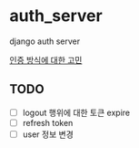 # auth_server
django auth server

[인증 방식에 대한 고민](https://github.com/publicejh/auth_server/wiki/%EC%9D%B8%EC%A6%9D-%EB%B0%A9%EC%8B%9D%EC%97%90-%EB%8C%80%ED%95%9C-%EA%B3%A0%EB%AF%BC)

## TODO
 - [ ] logout 행위에 대한 토큰 expire
 - [ ] refresh token
 - [ ] user 정보 변경
